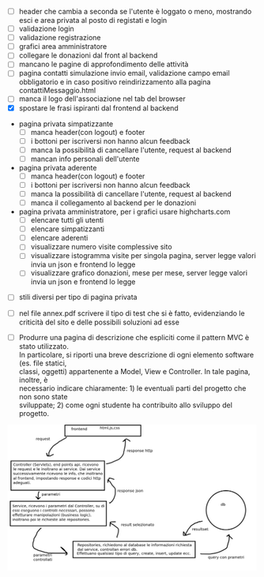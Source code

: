- [ ] header che cambia a seconda se l'utente è loggato o meno, mostrando esci e area privata al posto di registati e login
- [ ] validazione login
- [ ] validazione registrazione
- [ ] grafici area amministratore
- [ ] collegare le donazioni dal front al backend
- [ ] mancano le pagine di approfondimento delle attività
- [ ] pagina contatti simulazione invio email, validazione campo email obbligatorio e in caso positivo reindirizzamento alla pagina contattiMessaggio.html
- [ ] manca il logo dell'associazione nel tab del browser
- [x] spostare le frasi ispiranti dal frontend al backend
- pagina privata simpatizzante
    - [ ] manca header(con logout) e footer
    - [ ] i bottoni per iscriversi non hanno alcun feedback
    - [ ] manca la possibilità di cancellare l'utente, request al backend
    - [ ] mancan info personali dell'utente
- pagina privata aderente
    - [ ] manca header(con logout) e footer
    - [ ] i bottoni per iscriversi non hanno alcun feedback
    - [ ] manca la possibilità di cancellare l'utente, request al backend
    - [ ] manca il collegamento al backend per le donazioni
- pagina privata amministratore, per i grafici usare highcharts.com
    - [ ] elencare tutti gli utenti
    - [ ] elencare simpatizzanti
    - [ ] elencare aderenti
    - [ ] visualizzare numero visite complessive sito
    - [ ] visualizzare istogramma visite per singola pagina, server legge valori invia un json e frontend lo legge
    - [ ] visualizzare grafico donazioni, mese per mese,  server legge valori invia un json e frontend lo legge
- [ ] stili diversi per tipo di pagina privata
- [ ] nel file annex.pdf scrivere il tipo di test che si è fatto, evidenziando le criticità del sito e delle possibili soluzioni ad esse
- [ ] Produrre una pagina di descrizione che espliciti come il pattern MVC è stato utilizzato.  
  In particolare, si riporti una breve descrizione di ogni elemento software (es. file statici,  
  classi, oggetti) appartenente a Model, View e Controller. In tale pagina, inoltre, è  
  necessario indicare chiaramente: 1) le eventuali parti del progetto che non sono state  
  sviluppate; 2) come ogni studente ha contribuito allo sviluppo del progetto.



![schema mvc](https://github.com/Manuelueluel/TUM4WORLD/blob/main/schema%20mvc.png)



